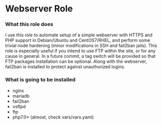 # Webserver Role

### What this role does

I use this role to automate setup of a simple webserver with HTTPS and PHP support in Debian/Ubuntu and CentOS7/RHEL, and perform some trivial node hardening (minor modifications in SSH and fail2ban jails). This role is especially useful if you intend to use FTP within the site, or for any cause in general. In a future commit, a tag switch will be provided so that FTP packages installation can be optional.
Along with the webserver, fail2ban is installed to protect against unauthorized logins.

### What is going to be installed

- nginx
- mariadb
- fail2ban
- vsftpd
- ftp
- php7.0* (almost, check vars/vars.yaml)
